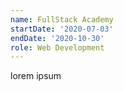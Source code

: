 ```yaml
---
name: FullStack Academy
startDate: '2020-07-03'
endDate: '2020-10-30'
role: Web Development
---
```


lorem ipsum